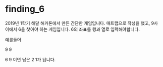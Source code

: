 # finding_6

2019년 1학기 해달 해커톤에서 만든 간단한 게임입니다.
매트랩으로 작성을 했고, 9사이에서 6을 찾아야 하는 게임입니다.
6의 좌표를 행과 열로 입력해야합니다.

예를들어

9 9

6 9
이면 답은 2 1가 됩니다.
